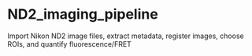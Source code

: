# ND2_imaging_pipeline
Import Nikon ND2 image files, extract metadata, register images, choose ROIs, and quantify fluorescence/FRET
